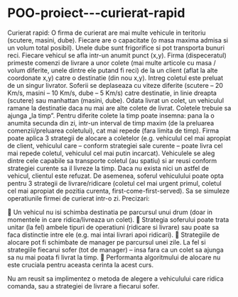 # POO-proiect---curierat-rapid

Curierat rapid: O firma de curierat are mai multe vehicule in teritoriu (scutere, masini,
dube). Fiecare are o capacitate (o masa maxima admisa si un volum total posibil). Unele
dube sunt frigorifice si pot transporta bunuri reci. Fiecare vehicul se afla intr-un anumit
punct (x,y). Firma (dispeceratul) primeste comenzi de livrare a unor colete (mai multe 
articole cu masa / volum diferite, unele dintre ele putand fi reci) de la un client (aflat la
alte coordonate x,y) catre o destinatie (din nou x,y). Intreg coletul este preluat de un
singur livrator. Soferii se deplaseaza cu viteze diferite (scutere – 20 Km/s, masini – 10
Km/s, dube – 5 Km/s) catre destinatie, in linie dreapta (scutere) sau manhattan (masini,
dube). Odata livrat un colet, un vehiculul ramane la destinatie daca nu mai are alte
colete de livrat. Coletele trebuie sa ajunga „la timp”. Pentru diferite colete la timp poate
insemna: pana la o anumita secunda din zi, intr-un interval de timp maxim (de la
preluarea comenzii/preluarea coletului), cat mai repede (fara limita de timp). Firma
poate aplica 3 strategii de alocare a coletelor (e.g. vehiculul cel mai apropiat de client,
vehiculul care – conform strategiei sale curente – poate livra cel mai repede coletul,
vehiculul cel mai putin incarcat). Vehiculele se aleg dintre cele capabile sa transporte
coletul (au spatiu) si ar reusi conform strategiei curente sa il livreze la timp. Daca nu
exista nici un astfel de vehicul, clientul este refuzat. De asemenea, soferul vehiculului
poate opta pentru 3 strategii de livrare/ridicare (coletul cel mai urgent primul, coletul
cel mai apropiat de pozitia curenta, first-come-first-served). Sa se simuleze operatiunile
firmei de curierat intr-o zi.
Precizari:

 Un vehicul nu isi schimba destinatia pe parcursul unui drum (doar in
momentele in care ridica/livreaza un colet).
 Strategia soferului poate trata unitar (la fel) ambele tipuri de operatiuni
(ridicare si livrare) sau poate sa faca distinctie intre ele (e.g. mai intai
livrari apoi ridicari).
 Strategiile de alocare pot fi schimbate de manager pe parcursul unei zile.
La fel si strategiile fiecarui sofer (tot de manager) – insa fara ca un colet
sa ajunga sa nu mai poata fi livrat la timp.
 Performanta algoritmului de alocare nu este cruciala pentru aceasta
cerinta la acest curs.

Nu am reusit sa implimentez o metoda de alegere a vehiculului care ridica comanda, sau a strategiei de livrare a fiecarui sofer.

